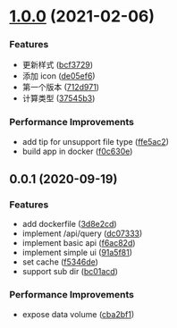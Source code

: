 # [1.0.0](https://github.com/cwxyz007/fbrowser/compare/v0.0.1...v1.0.0) (2021-02-06)


### Features

* 更新样式 ([bcf3729](https://github.com/cwxyz007/fbrowser/commit/bcf3729e874d4d8b05129ff12d1c5e9bbc1722bb))
* 添加 icon ([de05ef6](https://github.com/cwxyz007/fbrowser/commit/de05ef635ea6c5afad7f34437c59f0aa782876db))
* 第一个版本 ([712d971](https://github.com/cwxyz007/fbrowser/commit/712d971243af9781d5aaed0b2f62744f6debceeb))
* 计算类型 ([37545b3](https://github.com/cwxyz007/fbrowser/commit/37545b36d1d5c76e17b2f7dbc284a4d4b6783dc1))


### Performance Improvements

* add tip for unsupport file type ([ffe5ac2](https://github.com/cwxyz007/fbrowser/commit/ffe5ac2c28d12eb71e6902ca3f01c97208c7552d))
* build app in docker ([f0c630e](https://github.com/cwxyz007/fbrowser/commit/f0c630ea041ffe23df98e90bbdbfa4668b51c317))



## 0.0.1 (2020-09-19)


### Features

* add dockerfile ([3d8e2cd](https://github.com/cwxyz007/fbrowser/commit/3d8e2cdaccefa3fd0dfd92fe746de9f2b0bf49ef))
* implement /api/query ([dc07333](https://github.com/cwxyz007/fbrowser/commit/dc0733332575c0ecc884878b4804bf4d373692c6))
* implement basic api ([f6ac82d](https://github.com/cwxyz007/fbrowser/commit/f6ac82d38011e4721e3458cf826acf438e1cf3b3))
* implement simple ui ([91a5f81](https://github.com/cwxyz007/fbrowser/commit/91a5f81ccb712d7adc9efcec48e67c7617c9f726))
* set cache ([f5346de](https://github.com/cwxyz007/fbrowser/commit/f5346de87eab3b3e4613bfc887cb636f72a76e78))
* support sub dir ([bc01acd](https://github.com/cwxyz007/fbrowser/commit/bc01acdbaad146ce131640025df0c96ecb871440))


### Performance Improvements

* expose data volume ([cba2bf1](https://github.com/cwxyz007/fbrowser/commit/cba2bf1594f4909d237ace487cfd075f659edd01))




